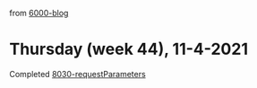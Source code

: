 from [6000-blog](../../../6000-blog.md)
# Thursday (week 44), 11-4-2021
Completed [8030-requestParameters](8030-requestParameters.md)